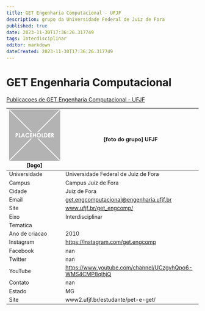 ```yaml
---
title: GET Engenharia Computacional - UFJF
description: grupo da Universidade Federal de Juiz de Fora
published: true
date: 2023-11-30T17:36:26.317749
tags: Interdisciplinar
editor: markdown
dateCreated: 2023-11-30T17:36:26.317749
---
```


# GET Engenharia Computacional

[Publicacoes de GET Engenharia Computacional - UFJF](/atividade/19GETEngenhariaComputacionalUFJF/feed.md)

| ![placeholder.png](/placeholder.png) [logo] | [foto do grupo] UFJF         |
| ------------------------------------------- | ------------------------------------------------- |
| Universidade                                | Universidade Federal de Juiz de Fora      |
| Campus                                      | Campus Juiz de Fora            |
| Cidade                                      | Juiz de Fora             |
| Email                                       | get.engcomputacional@engenharia.ufjf.br             |
| Site                                        | www.ufjf.br/get_engcomp/              |
| Eixo                                        | Interdisciplinar              |
| Tematica                                    |           |
| Ano de criacao                              | 2010        |
| Instagram                                   | https://instagram.com/get.engcomp         |
| Facebook                                    | nan          |
| Twitter                                     | nan           |
| YouTube                                     | https://www.youtube.com/channel/UCzgvhQpo6-WMS4CMP8qlhjQ           |
| Contato                                     | nan         |
| Estado                                      |  MG            |
| Site                                        | www2.ufjf.br/estudante/pet-e-get/ |

